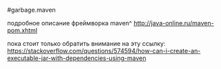 #garbage.maven

подробное описание фреймворка maven^
http://java-online.ru/maven-pom.xhtml

пока стоит только обратить внимание на эту ссылку:
https://stackoverflow.com/questions/574594/how-can-i-create-an-executable-jar-with-dependencies-using-maven

